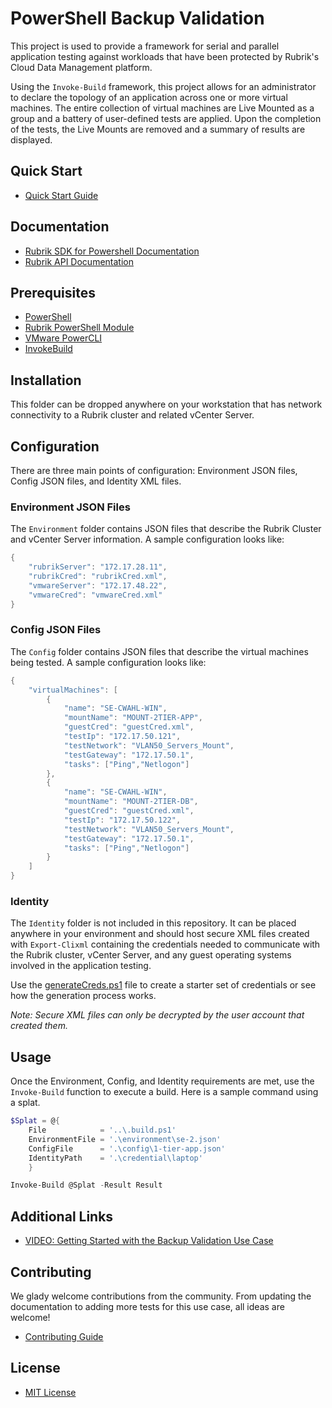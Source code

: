 # PowerShell Backup Validation

This project is used to provide a framework for serial and parallel application testing against workloads that have been protected by Rubrik's Cloud Data Management platform.

Using the `Invoke-Build` framework, this project allows for an administrator to declare the topology of an application across one or more virtual machines. The entire collection of virtual machines are Live Mounted as a group and a battery of user-defined tests are applied. Upon the completion of the tests, the Live Mounts are removed and a summary of results are displayed.

## Quick Start

* [Quick Start Guide](https://github.com/rubrikinc/Use-Case-PowerShell-Backup-Validation/blob/master/docs/quick-start.md)

## Documentation

* [Rubrik SDK for Powershell Documentation](http://rubrikinc.github.io/rubrik-sdk-for-powershell/)
* [Rubrik API Documentation](https://github.com/rubrikinc/api-documentation)

## Prerequisites

* [PowerShell](https://aka.ms/getps6)
* [Rubrik PowerShell Module](https://www.powershellgallery.com/packages/Rubrik/)
* [VMware PowerCLI](https://www.powershellgallery.com/packages/VMware.PowerCLI/)
* [InvokeBuild](https://www.powershellgallery.com/packages/InvokeBuild/)

## Installation

This folder can be dropped anywhere on your workstation that has network connectivity to a Rubrik cluster and related vCenter Server.

## Configuration

There are three main points of configuration: Environment JSON files, Config JSON files, and Identity XML files.

### Environment JSON Files

The `Environment` folder contains JSON files that describe the Rubrik Cluster and vCenter Server information. A sample configuration looks like:

```PowerShell
{
    "rubrikServer": "172.17.28.11",
    "rubrikCred": "rubrikCred.xml",
    "vmwareServer": "172.17.48.22",
    "vmwareCred": "vmwareCred.xml"
}
```

### Config JSON Files

The `Config` folder contains JSON files that describe the virtual machines being tested. A sample configuration looks like:

```PowerShell
{
    "virtualMachines": [
        {
            "name": "SE-CWAHL-WIN",
            "mountName": "MOUNT-2TIER-APP",
            "guestCred": "guestCred.xml",
            "testIp": "172.17.50.121",
            "testNetwork": "VLAN50_Servers_Mount",
            "testGateway": "172.17.50.1",
            "tasks": ["Ping","Netlogon"]
        },
        {
            "name": "SE-CWAHL-WIN",
            "mountName": "MOUNT-2TIER-DB",
            "guestCred": "guestCred.xml",
            "testIp": "172.17.50.122",
            "testNetwork": "VLAN50_Servers_Mount",
            "testGateway": "172.17.50.1",
            "tasks": ["Ping","Netlogon"]
        }
    ]
}
```

### Identity

The `Identity` folder is not included in this repository. It can be placed anywhere in your environment and should host secure XML files created with `Export-Clixml` containing the credentials needed to communicate with the Rubrik cluster, vCenter Server, and any guest operating systems involved in the application testing.

Use the [generateCreds.ps1](https://github.com/rubrikinc/PowerShell-Backup-Validation/blob/master/helper/generateCreds.ps1) file to create a starter set of credentials or see how the generation process works.

_Note: Secure XML files can only be decrypted by the user account that created them._

## Usage

Once the Environment, Config, and Identity requirements are met, use the `Invoke-Build` function to execute a build. Here is a sample command using a splat.

```PowerShell
$Splat = @{
    File            = '..\.build.ps1'
    EnvironmentFile = '.\environment\se-2.json'
    ConfigFile      = '.\config\1-tier-app.json'
    IdentityPath    = '.\credential\laptop'
    }

Invoke-Build @Splat -Result Result
```

## Additional Links
* [VIDEO: Getting Started with the Backup Validation Use Case](https://www.youtube.com/watch?v=OCmFpno268M&feature=youtu.be)

## Contributing
We glady welcome contributions from the community. From updating the documentation to adding more tests for this use case, all ideas are welcome!

* [Contributing Guide](https://github.com/rubrikinc/use-case-powershell-backup-validation/blob/master/CONTRIBUTING.md)

## License
* [MIT License](https://github.com/rubrikinc/use-case-powershell-backup-validation/blob/master/LICENSE)
